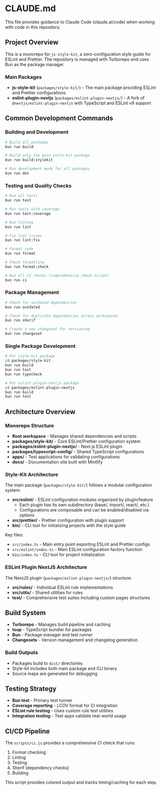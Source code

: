 # CLAUDE.md

This file provides guidance to Claude Code (claude.ai/code) when working with code in this repository.

## Project Overview

This is a monorepo for `js-style-kit`, a zero-configuration style guide for ESLint and Prettier. The repository is managed with Turborepo and uses Bun as the package manager.

### Main Packages

- **js-style-kit** (`packages/style-kit/`) - The main package providing ESLint and Prettier configurations
- **eslint-plugin-nextjs** (`packages/eslint-plugin-nextjs/`) - A fork of `@nextjs/eslint-plugin-nextjs` with TypeScript and ESLint v9 support

## Common Development Commands

### Building and Development
```bash
# Build all packages
bun run build

# Build only the main style-kit package
bun run build:stylekit

# Run development mode for all packages
bun run dev
```

### Testing and Quality Checks
```bash
# Run all tests
bun run test

# Run tests with coverage
bun run test:coverage

# Run linting
bun run lint

# Fix lint issues
bun run lint:fix

# Format code
bun run format

# Check formatting
bun run format:check

# Run all CI checks (comprehensive check script)
bun run ci
```

### Package Management
```bash
# Check for outdated dependencies
bun run outdated

# Check for duplicate dependencies across workspaces
bun run sherif

# Create a new changeset for versioning
bun run changeset
```

### Single Package Development
```bash
# For style-kit package
cd packages/style-kit
bun run build
bun run test
bun run typecheck

# For eslint-plugin-nextjs package  
cd packages/eslint-plugin-nextjs
bun run build
bun run test
```

## Architecture Overview

### Monorepo Structure
- **Root workspace** - Manages shared dependencies and scripts
- **packages/style-kit/** - Core ESLint/Prettier configuration system
- **packages/eslint-plugin-nextjs/** - Next.js ESLint plugin
- **packages/typescript-config/** - Shared TypeScript configurations
- **apps/** - Test applications for validating configurations
- **docs/** - Documentation site built with Mintlify

### Style-Kit Architecture

The main package (`packages/style-kit/`) follows a modular configuration system:

- **src/eslint/** - ESLint configuration modules organized by plugin/feature
  - Each plugin has its own subdirectory (base/, import/, react/, etc.)
  - Configurations are composable and can be enabled/disabled via options
- **src/prettier/** - Prettier configuration with plugin support
- **bin/** - CLI tool for initializing projects with the style guide

Key files:
- `src/index.ts` - Main entry point exporting ESLint and Prettier configs
- `src/eslint/index.ts` - Main ESLint configuration factory function
- `bin/index.ts` - CLI tool for project initialization

### ESLint Plugin NextJS Architecture

The NextJS plugin (`packages/eslint-plugin-nextjs/`) structure:
- **src/rules/** - Individual ESLint rule implementations
- **src/utils/** - Shared utilities for rules
- **test/** - Comprehensive test suites including custom pages structures

## Build System

- **Turborepo** - Manages build pipeline and caching
- **tsup** - TypeScript bundler for packages
- **Bun** - Package manager and test runner
- **Changesets** - Version management and changelog generation

### Build Outputs
- Packages build to `dist/` directories
- Style-kit includes both main package and CLI binary
- Source maps are generated for debugging

## Testing Strategy

- **Bun test** - Primary test runner
- **Coverage reporting** - LCOV format for CI integration
- **ESLint rule testing** - Uses custom rule test utilities
- **Integration testing** - Test apps validate real-world usage

## CI/CD Pipeline

The `scripts/ci.js` provides a comprehensive CI check that runs:
1. Format checking
2. Linting 
3. Testing
4. Sherif (dependency checks)
5. Building

This script provides colored output and tracks timing/caching for each step.